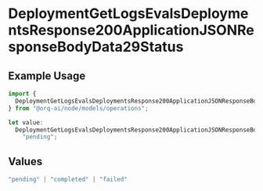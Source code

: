 # DeploymentGetLogsEvalsDeploymentsResponse200ApplicationJSONResponseBodyData29Status

## Example Usage

```typescript
import {
  DeploymentGetLogsEvalsDeploymentsResponse200ApplicationJSONResponseBodyData29Status,
} from "@orq-ai/node/models/operations";

let value:
  DeploymentGetLogsEvalsDeploymentsResponse200ApplicationJSONResponseBodyData29Status =
    "pending";
```

## Values

```typescript
"pending" | "completed" | "failed"
```